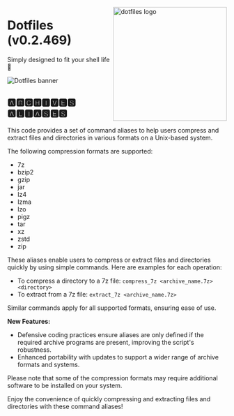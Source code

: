 <!-- markdownlint-disable MD033 MD041 MD043 -->

<img
  src="https://kura.pro/dotfiles/v2/images/logos/dotfiles.svg"
  alt="dotfiles logo"
  width="261"
  align="right"
/>

<!-- markdownlint-enable MD033 MD041 -->

# Dotfiles (v0.2.469)

Simply designed to fit your shell life 🐚

![Dotfiles banner][banner]

## 🅰🆁🅲🅷🅸🆅🅴🆂 🅰🅻🅸🅰🆂🅴🆂

This code provides a set of command aliases to help users compress and
extract files and directories in various formats on a Unix-based system.

The following compression formats are supported:

* 7z
* bzip2
* gzip
* jar
* lz4
* lzma
* lzo
* pigz
* tar
* xz
* zstd
* zip

These aliases enable users to compress or extract files and directories
quickly by using simple commands. Here are examples for each operation:

* To compress a directory to a 7z file: `compress_7z <archive_name.7z> <directory>`
* To extract from a 7z file: `extract_7z <archive_name.7z>`

Similar commands apply for all supported formats, ensuring ease of use.

**New Features:**

* Defensive coding practices ensure aliases are only defined if the required
archive programs are present, improving the script's robustness.
* Enhanced portability with updates to support a wider range of archive formats
and systems.

Please note that some of the compression formats may require additional
software to be installed on your system.

Enjoy the convenience of quickly compressing and extracting files and
directories with these command aliases!

[banner]: https://kura.pro/dotfiles/v2/images/titles/title-dotfiles.svg
